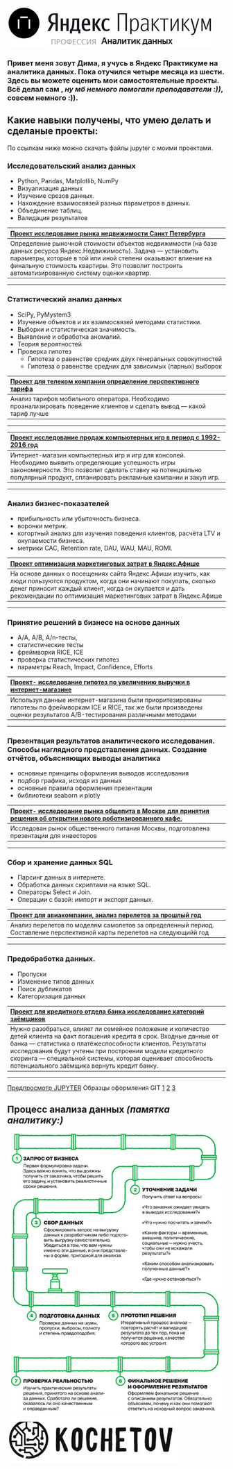 ![](https://github.com/konicaRu/pictures_blog/blob/master/anal_logo_yn_logo_prof.jpg)

### Привет меня зовут Дима, я учусь в Яндекс Практикуме на аналитика данных. Пока отучился четыре месяца из шести. Здесь вы можете оценить мои самостоятельные проекты. Всё делал сам , *ну мб немного помогали преподаватели :))*, совсем немного :)).  

## Какие навыки получены, что умею делать и сделаные проекты:
По ссылкам ниже можно скачать файлы jupyter с моими проектами.

### Исследовательский анализ данных
- Python, Pandas, Matplotlib, NumPy
- Визуализация данных
- Изучение срезов данных.
- Нахождение взаимосвязей разных параметров в данных. 
- Объединение таблиц.
- Валидация результатов 

|[**Проект исследование рынка недвижимости Санкт Петербурга**](https://nbviewer.jupyter.org/github/konicaRu/i_am_data_analyst/blob/master/2_project_research_data_analysis/2_project_flat_for_sale.ipynb)|
|:------------------------------------------| 
|Определение рыночной стоимости объектов недвижимости (на базе данных ресурса Яндекс.Недвижимость). Задача — установить параметры, которые в той или иной степени оказывают влиение на финальную стоимость квартиры. Это позволит построить автоматизированную систему оценки квартир.|
______________________________________________________________________
### Статистический анализ данных
- SciPy, PyMystem3
- Изучение объектов и их взаимосвязей методами статистики.
- Выборки и статистическая значимость. 
- Выявление и обработка аномалий.
- Теория вероятностей
- Проверка гипотез
  - Гипотеза о равенстве средних двух генеральных совокупностей
  - Гипотеза о равенстве средних для зависимых (парных) выборок
  
|[**Проект для телеком компании определение перспективного тарифа**](https://nbviewer.jupyter.org/github/konicaRu/data_analyst/blob/master/3_project_statistical_analysis_data/3_project_telecom_tariff.ipynb)|
|:------------------------------------------| 
|Анализ тарифов мобильного оператора. Необходимо проанализировать поведение клиентов и сделать вывод — какой тариф лучше|
______________________________________________________________________________
|[Проект исследование продаж компьютерных игр в период с 1992-2016 год](https://nbviewer.jupyter.org/github/konicaRu/i_am_data_analyst/blob/master/4_complete_project_1/complete_project_1_computer%20games.ipynb)|
|:------------------------------------------| 
|Интернет-магазин компьютерных игр и игр для консолей. Необходимо выявить определяющие успешность игры закономерности. Это позволит сделать ставку на потенциально популярный продукт, спланировать рекламные кампании и закуп игр.|
_______________________________________________________________________
### Анализ бизнес-показателей
- прибыльность или убыточность бизнеса.
- воронки метрик. 
- когортный анализ для изучения поведения клиентов, расчёта LTV и окупаемости бизнеса.
- метрики CAC, Retention rate, DAU, WAU, MAU, ROMI.

|[Проект оптимизация маркетинговых затрат в Яндекс.Афише](https://nbviewer.jupyter.org/github/konicaRu/i_am_data_analyst/blob/master/6_project%20_analytics_in_yandex_afisha_3send/6_project%20_analytics_in_yandex_afisha_3send.ipynb)|
|:------------------------------------------| 
|На основе данных о посещениях сайта Яндекс.Афиши изучить, как люди пользуются продуктом, когда они начинают покупать, сколько денег приносит каждый клиент, когда он окупается и дать рекомендации по оптимизация маркетинговых затрат в Яндекс.Афише|
_______________________________________________________________________
### Принятие решений в бизнесе на основе данных
- A/А, А/B, А/n-тесты, 
- статистические тесты
- фреймворки RICE, ICE
- проверка статистических гипотез
- параметры Reach, Impact, Confidence, Efforts

|[Проект- исследование гипотез по увеличению выручки в интернет-магазине](https://nbviewer.jupyter.org/github/konicaRu/i_am_data_analyst/blob/master/7_project%20_a_b_test_2_send/7_project%20_a_b_test_2_send.ipynb)|
|:------------------------------------------| 
|Используя данные интернет-магазина были приоритезированы гипотезы по фреймворкам ICE и RICE, так же были произведены оценки результатов A/B-тестирования различными методами|
_______________________________________________________________________
### Презентация результатов аналитического исследования. Способы наглядного представления данных. Создание отчётов, объясняющих выводы аналитика
- основные принципы оформления выводов исследования 
- подбор графика, исходя из данных
- основные правила оформления презентации
- библиотеки  seaborn и plotly

|[Проект- исследование рынка общепита в Москве для принятия решения об открытии нового роботизированного кафе.](https://nbviewer.jupyter.org/github/konicaRu/i_am_data_analyst/blob/master/8_project%20_public_catering_msk/8_project%20_public_catering_1send.ipynb)|
|:------------------------------------------| 
|Исследован рынок общественного питания Москвы, подготовлена презентации для инвесторов|
_______________________________________________________________________
### Сбор и хранение данных SQL
- Парсинг данных в интернете.
- Обработка данных скриптами на языке SQL. 
- Операторы Select и Join.
- Операции с базой: импорт и экспорт данных.

|[Проект для авиакомпании, анализ перелетов за прошлый год](https://nbviewer.jupyter.org/github/konicaRu/i_am_data_analyst/blob/master/5_project_collection_and_storage/5_analytics_in_airlines.ipynb)|
|:------------------------------------------| 
|Анализ перелетов по моделям самолетов за определенный период. Составление перспективной карты перелетов на следующийй год|
____________________________________________________________________
### Предобработка данных.
- Пропуски
- Изменение типов данных
- Поиск дубликатов
- Категоризация данных

|[**Проект для кредитного отдела банка исследование категорий заёмщиков**](https://nbviewer.jupyter.org/github/konicaRu/i_am_data_analyst/blob/master/1_project__bank_credit_department/1_project_git_finance_bank_loan.ipynb)|
|:------------------------------------------|  
|Нужно разобраться, влияет ли семейное положение и количество детей клиента на факт погашения кредита в срок. Входные данные от банка — статистика о платёжеспособности клиентов. Результаты исследования будут учтены при построении модели кредитного скоринга — специальной системы, которая оценивает способность потенциального заёмщика вернуть кредит банку.|

________________________________________________________________________________________________________
[Предпросмотр JUPYTER](https://nbviewer.jupyter.org/)
Образцы оформления GIT [1](https://github.com/Higem11/Yandex-Data-Analysis)
[2](https://github.com/semkamagurov)
[3](https://github.com/Drewleks/yandex_praktikum)
## Процесс анализа данных *(памятка аналитику:)*
  
![](https://github.com/konicaRu/pictures_blog/blob/master/anal_truby_%20(3).jpg)
![](https://github.com/konicaRu/pictures_blog/blob/master/Logo_Kochetov_cv.jpg)

